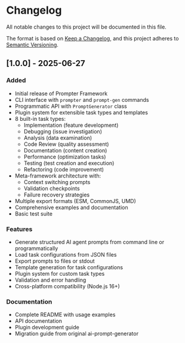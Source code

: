 # Changelog

All notable changes to this project will be documented in this file.

The format is based on [Keep a Changelog](https://keepachangelog.com/en/1.0.0/),
and this project adheres to [Semantic Versioning](https://semver.org/spec/v2.0.0.html).

## [1.0.0] - 2025-06-27

### Added
- Initial release of Prompter Framework
- CLI interface with `prompter` and `prompt-gen` commands
- Programmatic API with `PromptGenerator` class
- Plugin system for extensible task types and templates
- 8 built-in task types:
  - Implementation (feature development)
  - Debugging (issue investigation)
  - Analysis (data examination)
  - Code Review (quality assessment)
  - Documentation (content creation)
  - Performance (optimization tasks)
  - Testing (test creation and execution)
  - Refactoring (code improvement)
- Meta-framework architecture with:
  - Context switching prompts
  - Validation checkpoints
  - Failure recovery strategies
- Multiple export formats (ESM, CommonJS, UMD)
- Comprehensive examples and documentation
- Basic test suite

### Features
- Generate structured AI agent prompts from command line or programmatically
- Load task configurations from JSON files
- Export prompts to files or stdout
- Template generation for task configurations
- Plugin system for custom task types
- Validation and error handling
- Cross-platform compatibility (Node.js 16+)

### Documentation
- Complete README with usage examples
- API documentation
- Plugin development guide
- Migration guide from original ai-prompt-generator
